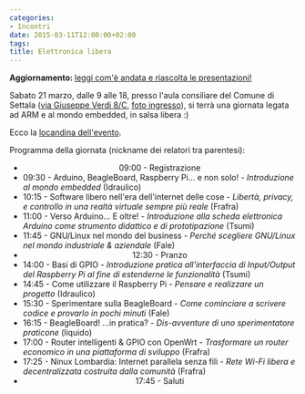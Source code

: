 ```yaml
---
categories:
- Incontri
date: 2015-03-11T12:00:00+02:00
tags:
title: Elettronica libera
---
```

<strong>Aggiornamento: </strong><a href="http://viglug.org/2015/03/22/report-dellevento-elettronica-libera/">leggi com'è andata e riascolta le presentazioni!</a>

Sabato 21 marzo, dalle 9 alle 18, presso l'aula consiliare del Comune di Settala (<a href="http://www.openstreetmap.org/?mlat=45.45428&amp;mlon=9.38712#map=17/45.45428/9.38712">via Giuseppe Verdi 8/C</a>, <a href="http://www.instantstreetview.com/@45.453899,9.387058,-2.56h,-2.06p,1z">foto ingresso</a>), si terrà una giornata legata ad ARM e al mondo embedded, in salsa libera :)

Ecco la <a href="http://viglug.org/wp-content/uploads/sites/3/2015/03/locandina-arm-embedded.pdf">locandina dell'evento</a>.

Programma della giornata (nickname dei relatori tra parentesi):
<div id="magicdomid71" class="ace-line">
<ul class="list-bullet1">
    <li style="text-align: center;">09:00 - Registrazione</li>
    <li>09:30 - Arduino, BeagleBoard, Raspberry Pi... e non solo! - <em>Introduzione al mondo embedded</em> (Idraulico)</li>
    <li>10:15 - Software libero nell'era dell'internet delle cose - <em>Libertà, privacy, e controllo in una realtà virtuale sempre più reale</em> (Frafra)</li>
    <li>11:00 - Verso Arduino... E oltre! - <em>Introduzione alla scheda elettronica Arduino come strumento didattico e di prototipazione</em> (Tsumi)</li>
    <li>11:45 - GNU/Linux nel mondo del business - <em>Perché scegliere GNU/Linux nel mondo industriale &amp; aziendale</em> (Fale)</li>
    <li style="text-align: center;">12:30 - Pranzo</li>
    <li>14:00 - Basi di GPIO - <em>Introduzione pratica all'interfaccia di Input/Output del Raspberry Pi al fine di estenderne le funzionalità</em> (Tsumi)</li>
    <li>14:45 - Come utilizzare il Raspberry Pi - <em>Pensare e realizzare un progetto</em> (Idraulico)</li>
    <li>15:30 - Sperimentare sulla BeagleBoard - <em>Come cominciare a scrivere codice e provarlo in pochi minuti</em> (Fale)</li>
    <li>16:15 - BeagleBoard! ...in pratica? - <em>Dis-avventure di uno sperimentatore praticone</em> (liquido)</li>
    <li>17:00 - Router intelligenti &amp; GPIO con OpenWrt - <em>Trasformare un router economico in una piattaforma di sviluppo</em> (Frafra)</li>
    <li>17:25 - Ninux Lombardia: Internet parallela senza fili - <em>Rete Wi-Fi libera e decentralizzata costruita dalla comunità </em>(Frafra)</li>
    <li style="text-align: center;">17:45 - <span class="i">Saluti</span></li>
</ul>
</div>
